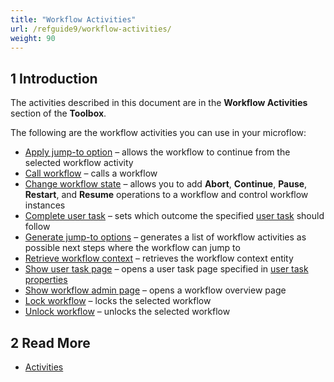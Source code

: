 ```yaml
---
title: "Workflow Activities"
url: /refguide9/workflow-activities/
weight: 90
---
```


## 1 Introduction

The activities described in this document are in the **Workflow Activities** section of the **Toolbox**.

The following are the workflow activities you can use in your microflow:

* [Apply jump-to option](/refguide9/apply-jump-to-option/) – allows the workflow to continue from the selected workflow activity
* [Call workflow](/refguide9/workflow-call/) – calls a workflow
* [Change workflow state](/refguide9/change-workflow-state/) – allows you to add **Abort**, **Continue**, **Pause**, **Restart**, and **Resume** operations to a workflow and control workflow instances
* [Complete user task](/refguide9/complete-task/) – sets which outcome the specified [user task](/refguide9/user-task/) should follow
* [Generate jump-to options](/refguide9/generate-jump-to-options/) – generates a list of workflow activities as possible next steps where the workflow can jump to
* [Retrieve workflow context](/refguide9/retrieve-workflow-context/) – retrieves the workflow context entity 
* [Show user task page](/refguide9/show-task-page/) – opens a user task page specified in [user task properties](/refguide9/user-task/) 
* [Show workflow admin page](/refguide9/show-workflow-page/) – opens a workflow overview page
* [Lock workflow](/refguide9/lock-workflow/) – locks the selected workflow
* [Unlock workflow](/refguide9/unlock-workflow/) – unlocks the selected workflow

## 2 Read More

* [Activities](/refguide9/activities/)
